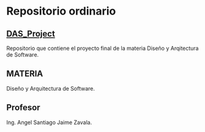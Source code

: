 # Repositorio ordinario
## [DAS_Project](https://github.com/Hanhoeng/DAS_Project)
Repositorio  que contiene el proyecto final de la materia Diseño y Arqitectura de Software.

## MATERIA
Diseño y Arquitectura de Software.

## Profesor
Ing. Angel Santiago Jaime Zavala.
